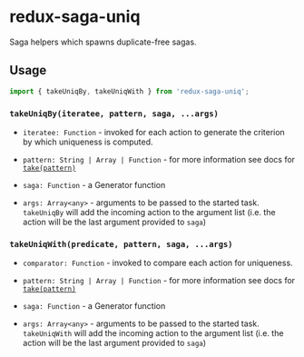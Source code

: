 # redux-saga-uniq

Saga helpers which spawns duplicate-free sagas.

## Usage

```js
import { takeUniqBy, takeUniqWith } from 'redux-saga-uniq';
```

### `takeUniqBy(iteratee, pattern, saga, ...args)`

- `iteratee: Function` - invoked for each action to generate the criterion by which uniqueness is computed.

- `pattern: String | Array | Function` - for more information see docs for [`take(pattern)`](https://redux-saga.js.org/docs/api/#takepattern)

- `saga: Function` - a Generator function

- `args: Array<any>` - arguments to be passed to the started task. `takeUniqBy` will add the incoming action to the argument list (i.e. the action will be the last argument provided to `saga`)

### `takeUniqWith(predicate, pattern, saga, ...args)`

- `comparator: Function` - invoked to compare each action for uniqueness.

- `pattern: String | Array | Function` - for more information see docs for [`take(pattern)`](https://redux-saga.js.org/docs/api/#takepattern)

- `saga: Function` - a Generator function

- `args: Array<any>` - arguments to be passed to the started task. `takeUniqWith` will add the incoming action to the argument list (i.e. the action will be the last argument provided to `saga`)
